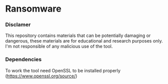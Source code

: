 # Ransomware
### Disclamer
This repository contains materials that can be potentially damaging or dangerous, these materials are for educational and research purposes only.
I'm not responsible of any malicious use of the tool.

### Dependencies 
To work the tool need OpenSSL to be installed properly (https://www.openssl.org/source/)
